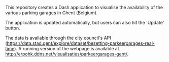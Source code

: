 This repository creates a Dash application to visualise the availability of the various parking garages in Ghent (Belgium). 

The application is updated automatically, but users can also hit the 'Update' button. 

The data is available through the city council's API (https://data.stad.gent/explore/dataset/bezetting-parkeergarages-real-time). 
A running version of the webpage is available at http://erpohk.ddns.net/visualisaties/parkeergarages-gent/.
